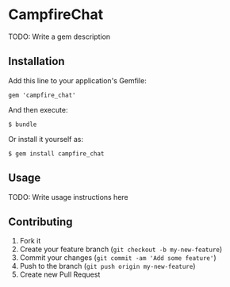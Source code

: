 # CampfireChat

TODO: Write a gem description

## Installation

Add this line to your application's Gemfile:

    gem 'campfire_chat'

And then execute:

    $ bundle

Or install it yourself as:

    $ gem install campfire_chat

## Usage

TODO: Write usage instructions here

## Contributing

1. Fork it
2. Create your feature branch (`git checkout -b my-new-feature`)
3. Commit your changes (`git commit -am 'Add some feature'`)
4. Push to the branch (`git push origin my-new-feature`)
5. Create new Pull Request
